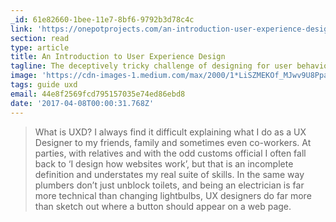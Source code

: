 ```yaml
---
_id: 61e82660-1bee-11e7-8bf6-9792b3d78c4c
link: 'https://onepotprojects.com/an-introduction-user-experience-design-2a7f8167bf03'
section: read
type: article
title: An Introduction to User Experience Design
tagline: The deceptively tricky challenge of designing for user behaviour
image: 'https://cdn-images-1.medium.com/max/2000/1*LiSZMEKOf_MJwv9U8PpaCQ.png'
tags: guide uxd
email: 44e8f2569fcd795157035e74ed86ebd8
date: '2017-04-08T00:00:31.768Z'
---
```

> What is UXD?
> I always find it difficult explaining what I do as a UX Designer to my friends, family and sometimes even co-workers. At parties, with relatives and with the odd customs official I often fall back to ‘I design how websites work’, but that is an incomplete definition and understates my real suite of skills. In the same way plumbers don’t just unblock toilets, and being an electrician is far more technical than changing lightbulbs, UX designers do far more than sketch out where a button should appear on a web page.
